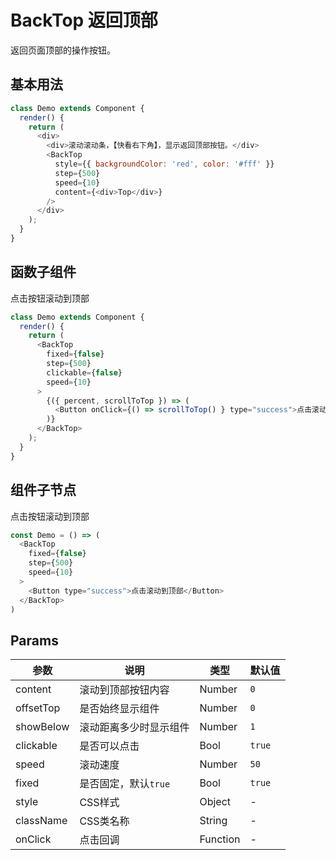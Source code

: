 BackTop 返回顶部
===

返回页面顶部的操作按钮。

## 基本用法

<!--DemoStart--> 
```js
class Demo extends Component {
  render() { 
    return (
      <div>
        <div>滚动滚动条，【快看右下角】，显示返回顶部按钮。</div>
        <BackTop
          style={{ backgroundColor: 'red', color: '#fff' }}
          step={500}
          speed={10}
          content={<div>Top</div>}
        />
      </div>
    );
  }
}
```
<!--End-->

## 函数子组件

点击按钮滚动到顶部

<!--DemoStart--> 
```js
class Demo extends Component {
  render() { 
    return (
      <BackTop
        fixed={false}
        step={500}
        clickable={false}
        speed={10}
      >
        {({ percent, scrollToTop }) => (
          <Button onClick={() => scrollToTop() } type="success">点击滚动到顶部{`${percent}%`}</Button>
        )}
      </BackTop>
    );
  }
}
```
<!--End-->


## 组件子节点

点击按钮滚动到顶部

<!--DemoStart--> 
```js
const Demo = () => (
  <BackTop
    fixed={false}
    step={500}
    speed={10}
  >
    <Button type="success">点击滚动到顶部</Button>
  </BackTop>
)
```
<!--End-->

## Params

| 参数 | 说明 | 类型 | 默认值 |
|--------- |-------- |--------- |-------- |
| content | 滚动到顶部按钮内容 | Number | `0` |
| offsetTop | 是否始终显示组件 | Number | `0` |
| showBelow | 滚动距离多少时显示组件 | Number | `1` |
| clickable | 是否可以点击 | Bool | `true` |
| speed | 滚动速度 | Number | `50` |
| fixed | 是否固定，默认`true` | Bool | `true` |
| style | CSS样式 | Object | - |
| className | CSS类名称 | String | - |
| onClick | 点击回调 | Function | - |
